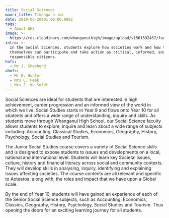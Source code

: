 ```yaml
---
title: Social Sciences
maori_title: Tikanga-a-iwi
date: 2019-06-28T01:00:00.000Z
tags:
  - About WHS
image: >-
  https://res.cloudinary.com/whanganuihigh/image/upload/v1561592437/faculties/Social_Science_-_combined.jpg
intro: >-
  In the Social Sciences, students explore how societies work and how they
  themselves can participate and take action as critical, informed, and
  responsible citizens.
hofs:
  - Mr J. Shepherd
ahofs:
  - Mr B. Hunter
  - Mrs C. Peak
  - Mrs J. de Smidt
---
```

Social Sciences are ideal for students that are interested in high achievement, career progression and an informed view of the world in which we live. Social Studies starts in Year 9 and flows onto Year 10 for all students and offers a wide range of understanding, inquiry and skills. As students move through Whanganui High School, our Social Science faculty allows students to explore, inquire and learn about a wide range of subjects including: Accounting, Classical Studies, Economics, Geography, History, Psychology, Social Studies and Tourism.



The Junior Social Studies course covers a variety of Social Science skills and is designed to expose students to issues and developments on a local, national and international level. Students will learn key Societal issues, culture, history and financial literacy across social and community contexts. They will develop skills in analysing, inquiry, identifying and explaining issues affecting societies. The course contents are all relevant and specific to Aotearoa, along with, the roles and impact that we have upon a Global scale.



By the end of Year 10, students will have gained an experience of each of the Senior Social Science subjects, such as Accounting, Economics, Classics, Geography, History, Psychology, Social Studies and Tourism. Thus opening the doors for an exciting learning journey for all students.
